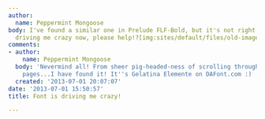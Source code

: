 ```yaml
---
author:
  name: Peppermint Mongoose
body: I've found a similar one in Prelude FLF-Bold, but it's not right. This is really
  driving me crazy now, please help!?[img:sites/default/files/old-images/GetYour_3908.jpg]
comments:
- author:
    name: Peppermint Mongoose
  body: 'Nevermind all! From sheer pig-headed-ness of scrolling through many font
    pages...I have found it! It''s Gelatina Elemente on DAFont.com :) '
  created: '2013-07-01 20:07:07'
date: '2013-07-01 15:50:57'
title: Font is driving me crazy!

---
```

